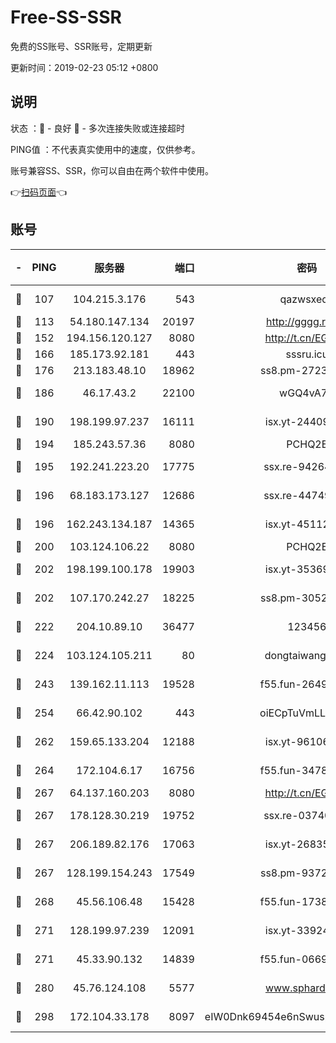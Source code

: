 # Free-SS-SSR

免费的SS账号、SSR账号，定期更新

更新时间：2019-02-23 05:12 +0800

## 说明

状态     ：🙂 - 良好 🙁 - 多次连接失败或连接超时

PING值   ：不代表真实使用中的速度，仅供参考。

账号兼容SS、SSR，你可以自由在两个软件中使用。

👉[扫码页面](https://liesauer.github.io/free-ss-ssr.github.io/)👈

## 账号

|-|PING|服务器|端口|密码|加密方式|区域|
|:----:|:----:|:-----:|-----:|:----:|:----:|:----:|
|🙂|107|104.215.3.176|543|qazwsxedc|aes-256-gcm|JP|
|🙂|113|54.180.147.134|20197|http://gggg.rocks|chacha20|KR|
|🙂|152|194.156.120.127|8080|http://t.cn/EGJIyrl|rc4-md5|RU|
|🙂|166|185.173.92.181|443|sssru.icu|rc4-md5|RU|
|🙂|176|213.183.48.10|18962|ss8.pm-27236881|rc4-md5|RU|
|🙂|186|46.17.43.2|22100|wGQ4vA7D|aes-256-gcm|RU|
|🙂|190|198.199.97.237|16111|isx.yt-24409459|aes-256-cfb|US|
|🙂|194|185.243.57.36|8080|PCHQ2E|rc4-md5|US|
|🙂|195|192.241.223.20|17775|ssx.re-94264903|aes-256-cfb|US|
|🙂|196|68.183.173.127|12686|ssx.re-44749299|aes-256-cfb|US|
|🙂|196|162.243.134.187|14365|isx.yt-45112084|aes-256-cfb|US|
|🙂|200|103.124.106.22|8080|PCHQ2E|rc4-md5|US|
|🙂|202|198.199.100.178|19903|isx.yt-35369856|aes-256-cfb|US|
|🙂|202|107.170.242.27|18225|ss8.pm-30525832|aes-256-cfb|US|
|🙂|222|204.10.89.10|36477|123456|aes-256-cfb|US|
|🙂|224|103.124.105.211|80|dongtaiwang.com|aes-256-cfb|US|
|🙂|243|139.162.11.113|19528|f55.fun-26491183|aes-256-cfb|SG|
|🙂|254|66.42.90.102|443|oiECpTuVmLLxk4Ts|aes-256-cfb|US|
|🙂|262|159.65.133.204|12188|isx.yt-96106830|aes-256-cfb|SG|
|🙂|264|172.104.6.17|16756|f55.fun-34782964|aes-256-cfb|US|
|🙂|267|64.137.160.203|8080|http://t.cn/EGJIyrl|rc4-md5|CA|
|🙂|267|178.128.30.219|19752|ssx.re-03740090|aes-256-cfb|SG|
|🙂|267|206.189.82.176|17063|isx.yt-26835607|aes-256-cfb|SG|
|🙂|267|128.199.154.243|17549|ss8.pm-93722543|aes-256-cfb|SG|
|🙂|268|45.56.106.48|15428|f55.fun-17381628|aes-256-cfb|US|
|🙂|271|128.199.97.239|12091|isx.yt-33924211|aes-256-cfb|SG|
|🙂|271|45.33.90.132|14839|f55.fun-06699506|aes-256-cfb|US|
|🙂|280|45.76.124.108|5577|www.sphard.com|aes-256-cfb|AU|
|🙂|298|172.104.33.178|8097|eIW0Dnk69454e6nSwuspv9DmS201tQ0D|aes-256-cfb|SG|
